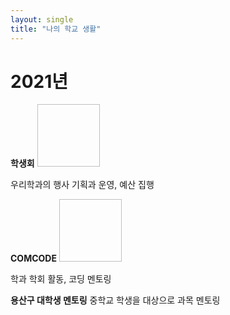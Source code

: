 ```yaml
---
layout: single
title: "나의 학교 생활"
---
```


# 2021년


**학생회**
<img scr="logo2.png" width="100" height="100">

우리학과의 행사 기획과 운영, 예산 집행


**COMCODE**
<img scr="comecode로고.png" width="100" height="100">

학과 학회 활동, 코딩 멘토링


**용산구 대학생 멘토링**
중학교 학생을 대상으로 과목 멘토링
